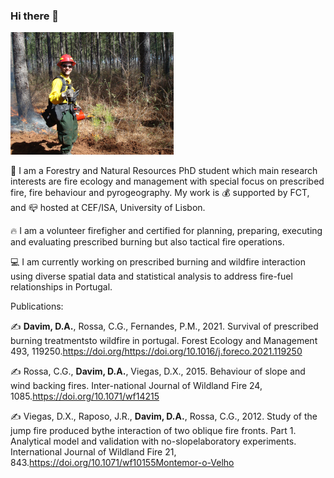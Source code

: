 <!--
**rxdavim/rxdavim** is a ✨ _special_ ✨ repository because its `README.md` (this file) appears on your GitHub profile. -->

### Hi there 👋
![](./pic.png)

:evergreen_tree: I am a Forestry and Natural Resources PhD student which main research interests are fire ecology and management with special focus on prescribed fire, fire behaviour and pyrogeography. My work is :moneybag: supported by FCT, and  :mailbox_closed: hosted at CEF/ISA, University of Lisbon.

:fire: I am a volunteer firefigher and certified for planning, preparing, executing and evaluating prescribed burning but also tactical fire operations. 

:computer: I am currently working on prescribed burning and wildfire interaction using diverse spatial data and statistical analysis to address fire-fuel relationships in Portugal.

Publications:

:writing_hand: **Davim, D.A.**, Rossa, C.G., Fernandes, P.M., 2021. Survival of prescribed burning treatmentsto wildfire in portugal. Forest Ecology and Management 493, 119250.https://doi.org/https://doi.org/10.1016/j.foreco.2021.119250

:writing_hand: Rossa, C.G., **Davim, D.A.**, Viegas, D.X., 2015. Behaviour of slope and wind backing fires. Inter-national Journal of Wildland Fire 24, 1085.https://doi.org/10.1071/wf14215 

:writing_hand: Viegas, D.X., Raposo, J.R., **Davim, D.A.**, Rossa, C.G., 2012. Study of the jump fire produced bythe interaction of two oblique fire fronts. Part 1. Analytical model and validation with no-slopelaboratory experiments. International Journal of Wildland Fire 21, 843.https://doi.org/10.1071/wf10155Montemor-o-Velho

